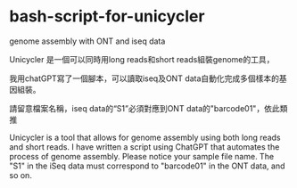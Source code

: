 # bash-script-for-unicycler
genome assembly with ONT and iseq data

Unicycler 是一個可以同時用long reads和short reads組裝genome的工具，

我用chatGPT寫了一個腳本，可以讀取iseq及ONT data自動化完成多個樣本的基因組裝。

請留意檔案名稱，iseq data的“S1”必須對應到ONT data的"barcode01"，依此類推



Unicycler is a tool that allows for genome assembly using both long reads and short reads. 
I have written a script using ChatGPT that automates the process of genome assembly.
Please notice your sample file name. 
The "S1" in the iSeq data must correspond to "barcode01" in the ONT data, and so on.
